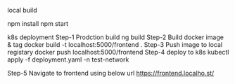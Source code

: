 local build

npm install
npm start


k8s deployment
Step-1 Prodction build
ng build
Step-2 Build docker image & tag
docker build -t localhost:5000/frontend .
Step-3 Push image to local registary
docker push localhost:5000/frontend
Step-4 deploy to k8s 
kubectl apply -f deployment.yaml  -n test-network

Step-5 Navigate to frontend using below url
https://frontend.localho.st/